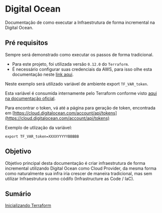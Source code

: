 # Digital Ocean

Documentação de como executar a Infraestrutura de forma incremental na Digital Ocean.

## Pré requisitos

Sempre será demonstrado como executar os passos de forma tradicional.

* Para este projeto, foi utilizada versão `0.12.0` do `Terraform`.
* É necessário configurar suas credenciais da AWS, para isso olhe esta documentação neste [link aqui](https://www.terraform.io/docs/providers/aws/index.html).

Neste exemplo será utilizado variável de ambiente export `TF_VAR_token`.

Esta variável é consumida internamente pelo Terraform conforme visto [aqui na documentação oficial](https://www.terraform.io/docs/commands/environment-variables.html).

Para encontrar o token, vá até a página para geração de token, encontrada em [https://cloud.digitalocean.com/account/api/tokens](https://cloud.digitalocean.com/account/api/tokens)

Exemplo de utlização da variável:

``` 
export TF_VAR_token=XXXXYYYYYBBBBB
```

## Objetivo

Objetivo principal desta documentação é criar infraestrutura de forma incremental utilizando Digital Ocean como Cloud Provider, da mesma forma como naturalmente sua infra iria crescer de maneira tradicional, mas sem utilizar Infraestrutura como códifo (Infrastructure as Code / IaC).

## Sumário

[Inicializando Terraform](init.md)